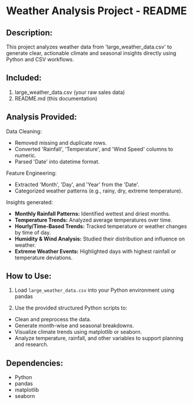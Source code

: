 Weather Analysis Project - README
===============================

Description:
------------
This project analyzes weather data from 'large_weather_data.csv' to generate clear, actionable climate and seasonal insights directly using Python and CSV workflows.

Included:
---------
1. large_weather_data.csv (your raw sales data)
2. README.md (this documentation)

Analysis Provided:
------------------
Data Cleaning:
- Removed missing and duplicate rows.
- Converted 'Rainfall', 'Temperature', and 'Wind Speed' columns to numeric.
- Parsed 'Date' into datetime format.

Feature Engineering:
- Extracted 'Month', 'Day', and 'Year' from the 'Date'.
- Categorized weather patterns (e.g., rainy, dry, extreme temperature).

Insights generated:
- **Monthly Rainfall Patterns:** Identified wettest and driest months.
- **Temperature Trends:** Analyzed average temperatures over time.
- **Hourly/Time-Based Trends:** Tracked temperature or weather changes by time of day.
- **Humidity & Wind Analysis:** Studied their distribution and influence on weather.
- **Extreme Weather Events:** Highlighted days with highest rainfall or temperature deviations.

How to Use:
-----------
1. Load `large_weather_data.csv` into your Python environment using pandas

2. Use the provided structured Python scripts to:
- Clean and preprocess the data.
- Generate month-wise and seasonal breakdowns.
- Visualize climate trends using matplotlib or seaborn.
- Analyze temperature, rainfall, and other variables to support planning and research.

Dependencies:
-----------
- Python
- pandas
- matplotlib
- seaborn
